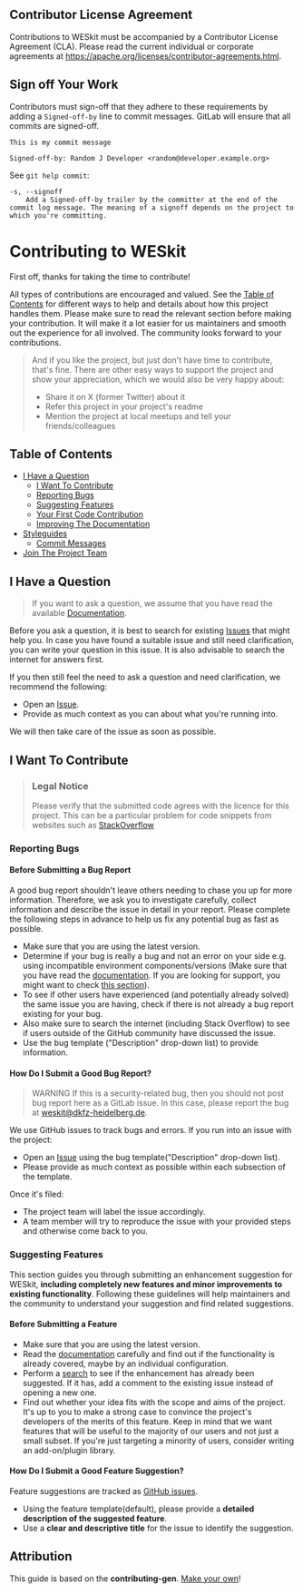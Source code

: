 <!--
SPDX-FileCopyrightText: 2023 The WESkit Contributors

SPDX-License-Identifier: MIT
-->

<!-- omit in toc -->

## Contributor License Agreement

Contributions to WESkit must be accompanied by a Contributor License Agreement (CLA).
Please read the current individual or corporate agreements at https://apache.org/licenses/contributor-agreements.html.


## Sign off Your Work

Contributors must sign-off that they adhere to these requirements 
by adding a `Signed-off-by` line to commit messages. 
GitLab will ensure that all commits are signed-off.

```text
This is my commit message

Signed-off-by: Random J Developer <random@developer.example.org>
```

See `git help commit`:

```text
-s, --signoff
    Add a Signed-off-by trailer by the committer at the end of the commit log message. The meaning of a signoff depends on the project to which you're committing.
```



# Contributing to WESkit

First off, thanks for taking the time to contribute!

All types of contributions are encouraged and valued. 
See the [Table of Contents](#table-of-contents) for different ways to help and details about how this project handles them. 
Please make sure to read the relevant section before making your contribution. 
It will make it a lot easier for us maintainers and smooth out the experience for all involved. 
The community looks forward to your contributions.

> And if you like the project, but just don't have time to contribute, that's fine. There are other easy ways to support the project and show your appreciation, which we would also be very happy about:
> - Share it on X (former Twitter) about it
> - Refer this project in your project's readme
> - Mention the project at local meetups and tell your friends/colleagues

<!-- omit in toc -->
## Table of Contents

- [I Have a Question](#i-have-a-question)
  - [I Want To Contribute](#i-want-to-contribute)
  - [Reporting Bugs](#reporting-bugs)
  - [Suggesting Features](#suggesting-enhancements)
  - [Your First Code Contribution](#your-first-code-contribution)
  - [Improving The Documentation](#improving-the-documentation)
- [Styleguides](#styleguides)
  - [Commit Messages](#commit-messages)
- [Join The Project Team](#join-the-project-team)



## I Have a Question

> If you want to ask a question, we assume that you have read the available [Documentation](https://gitlab.com/one-touch-pipeline/weskit/documentation).

Before you ask a question, it is best to search for existing [Issues](https://gitlab.com/one-touch-pipeline/weskit/api/issues) that might help you. 
In case you have found a suitable issue and still need clarification, you can write your question in this issue. 
It is also advisable to search the internet for answers first.

If you then still feel the need to ask a question and need clarification, we recommend the following:

- Open an [Issue](https://gitlab.com/one-touch-pipeline/weskit/api/issues/new).
- Provide as much context as you can about what you're running into.

We will then take care of the issue as soon as possible.



## I Want To Contribute

> ### Legal Notice <!-- omit in toc -->
> Please verify that the submitted code agrees with the licence for this project. 
This can be a particular problem for code snippets from websites such as [StackOverflow](https://stackoverflow.com/legal/terms-of-service/public)

### Reporting Bugs

<!-- omit in toc -->
#### Before Submitting a Bug Report

A good bug report shouldn't leave others needing to chase you up for more information. 
Therefore, we ask you to investigate carefully, collect information and describe the issue in detail in your report. 
Please complete the following steps in advance to help us fix any potential bug as fast as possible.

- Make sure that you are using the latest version.
- Determine if your bug is really a bug and not an error on your side e.g. using incompatible environment components/versions (Make sure that you have read the [documentation](https://gitlab.com/one-touch-pipeline/weskit/documentation). If you are looking for support, you might want to check [this section](#i-have-a-question)).
- To see if other users have experienced (and potentially already solved) the same issue you are having, check if there is not already a bug report existing for your bug.
- Also make sure to search the internet (including Stack Overflow) to see if users outside of the GitHub community have discussed the issue.
- Use the bug template ("Description" drop-down list) to provide information. 

<!-- omit in toc -->
#### How Do I Submit a Good Bug Report?

> WARNING If this is a security-related bug, then you should not post bug report here as a GitLab issue. In this case, please report the bug at <weskit@dkfz-heidelberg.de>.
<!-- You may add a PGP key to allow the messages to be sent encrypted as well. -->

We use GitHub issues to track bugs and errors. If you run into an issue with the project:

- Open an [Issue](https://gitlab.com/one-touch-pipeline/weskit/api/issues/new) using the bug template("Description" drop-down list).
- Please provide as much context as possible within each subsection of the template.

Once it's filed:

- The project team will label the issue accordingly.
- A team member will try to reproduce the issue with your provided steps and otherwise come back to you.

<!-- You might want to create an issue template for bugs and errors that can be used as a guide and that defines the structure of the information to be included. If you do so, reference it here in the description. -->


### Suggesting Features

This section guides you through submitting an enhancement suggestion for WESkit, **including completely new features and minor improvements to existing functionality**. 
Following these guidelines will help maintainers and the community to understand your suggestion and find related suggestions.

<!-- omit in toc -->
#### Before Submitting a Feature

- Make sure that you are using the latest version.
- Read the [documentation](https://gitlab.com/one-touch-pipeline/weskit/documentation) carefully and find out if the functionality is already covered, maybe by an individual configuration.
- Perform a [search](https://gitlab.com/one-touch-pipeline/weskit/api/issues) to see if the enhancement has already been suggested. If it has, add a comment to the existing issue instead of opening a new one.
- Find out whether your idea fits with the scope and aims of the project. It's up to you to make a strong case to convince the project's developers of the merits of this feature. Keep in mind that we want features that will be useful to the majority of our users and not just a small subset. If you're just targeting a minority of users, consider writing an add-on/plugin library.

<!-- omit in toc -->
#### How Do I Submit a Good Feature Suggestion?

Feature suggestions are tracked as [GitHub issues](https://gitlab.com/one-touch-pipeline/weskit/api/issues).

- Using the feature template(default), please provide a **detailed description of the suggested feature**.
- Use a **clear and descriptive title** for the issue to identify the suggestion.

<!-- omit in toc -->
## Attribution
This guide is based on the **contributing-gen**. [Make your own](https://github.com/bttger/contributing-gen)!
